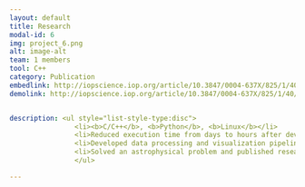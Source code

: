 ```yaml
---
layout: default
title: Research
modal-id: 6
img: project_6.png
alt: image-alt
team: 1 members
tool: C++
category: Publication
embedlink: http://iopscience.iop.org/article/10.3847/0004-637X/825/1/40/meta
demolink: http://iopscience.iop.org/article/10.3847/0004-637X/825/1/40/pdf


description: <ul style="list-style-type:disc">
                <li><b>C/C++</b>, <b>Python</b>, <b>Linux</b></li>
                <li>Reduced execution time from days to hours after developing a high performance computing toolkit</li>
                <li>Developed data processing and visualization pipelines, increased working efficiency by 30%</li>
                <li>Solved an astrophysical problem and published research findings in The Astrophysical Journal</li>
                </ul>

---
```

